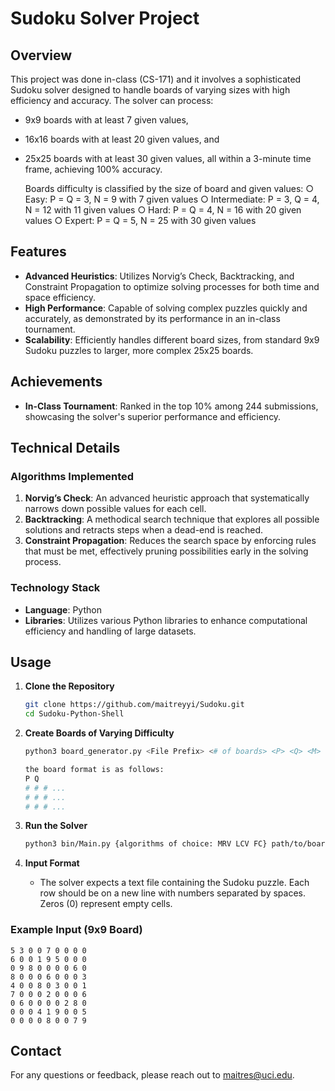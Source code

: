 # Sudoku Solver Project

## Overview

This project was done in-class (CS-171) and it involves a sophisticated Sudoku solver designed to handle boards of varying sizes with high efficiency and accuracy. The solver can process:
- 9x9 boards with at least 7 given values,
- 16x16 boards with at least 20 given values, and
- 25x25 boards with at least 30 given values,
  all within a 3-minute time frame, achieving 100% accuracy.

  Boards difficulty is classified by the size of board and given values:
   ○ Easy: P = Q = 3, N = 9  with 7 given values
   ○  Intermediate: P = 3, Q = 4, N = 12 with 11 given values
   ○  Hard: P = Q = 4, N = 16 with 20 given values
   ○  Expert: P = Q = 5, N = 25 with 30 given values


## Features

- **Advanced Heuristics**: Utilizes Norvig’s Check, Backtracking, and Constraint Propagation to optimize solving processes for both time and space efficiency.
- **High Performance**: Capable of solving complex puzzles quickly and accurately, as demonstrated by its performance in an in-class tournament.
- **Scalability**: Efficiently handles different board sizes, from standard 9x9 Sudoku puzzles to larger, more complex 25x25 boards.

## Achievements

- **In-Class Tournament**: Ranked in the top 10% among 244 submissions, showcasing the solver's superior performance and efficiency.

## Technical Details

### Algorithms Implemented

1. **Norvig’s Check**: An advanced heuristic approach that systematically narrows down possible values for each cell.
2. **Backtracking**: A methodical search technique that explores all possible solutions and retracts steps when a dead-end is reached.
3. **Constraint Propagation**: Reduces the search space by enforcing rules that must be met, effectively pruning possibilities early in the solving process.

### Technology Stack

- **Language**: Python
- **Libraries**: Utilizes various Python libraries to enhance computational efficiency and handling of large datasets.

## Usage

1. **Clone the Repository**
   ```bash
   git clone https://github.com/maitreyyi/Sudoku.git
   cd Sudoku-Python-Shell
   ```

2. **Create Boards of Varying Difficulty**
   ```bash
   python3 board_generator.py <File Prefix> <# of boards> <P> <Q> <M>

   the board format is as follows:
   P Q
   # # # ...
   # # # ...
   # # # ...
   ```

3. **Run the Solver**
   ```bash
   python3 bin/Main.py {algorithms of choice: MRV LCV FC} path/to/board/files
   ```

4. **Input Format**
   - The solver expects a text file containing the Sudoku puzzle. Each row should be on a new line with numbers separated by spaces. Zeros (0) represent empty cells.

### Example Input (9x9 Board)
```
5 3 0 0 7 0 0 0 0
6 0 0 1 9 5 0 0 0
0 9 8 0 0 0 0 6 0
8 0 0 0 6 0 0 0 3
4 0 0 8 0 3 0 0 1
7 0 0 0 2 0 0 0 6
0 6 0 0 0 0 2 8 0
0 0 0 4 1 9 0 0 5
0 0 0 0 8 0 0 7 9
```


## Contact

For any questions or feedback, please reach out to maitres@uci.edu.
